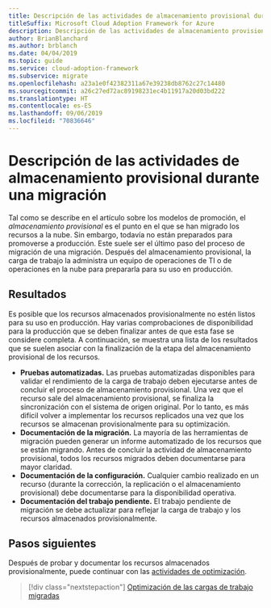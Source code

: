 ```yaml
---
title: Descripción de las actividades de almacenamiento provisional durante una migración
titleSuffix: Microsoft Cloud Adoption Framework for Azure
description: Descripción de las actividades de almacenamiento provisional durante una migración
author: BrianBlanchard
ms.author: brblanch
ms.date: 04/04/2019
ms.topic: guide
ms.service: cloud-adoption-framework
ms.subservice: migrate
ms.openlocfilehash: a23a1e0f42382311a67e39238db8762c27c14480
ms.sourcegitcommit: a26c27ed72ac89198231ec4b11917a20d03bd222
ms.translationtype: HT
ms.contentlocale: es-ES
ms.lasthandoff: 09/06/2019
ms.locfileid: "70836646"
---
```

# <a name="understand-staging-activities-during-a-migration"></a>Descripción de las actividades de almacenamiento provisional durante una migración

Tal como se describe en el artículo sobre los modelos de promoción, el *almacenamiento provisional* es el punto en el que se han migrado los recursos a la nube. Sin embargo, todavía no están preparados para promoverse a producción. Este suele ser el último paso del proceso de migración de una migración. Después del almacenamiento provisional, la carga de trabajo la administra un equipo de operaciones de TI o de operaciones en la nube para prepararla para su uso en producción.

## <a name="deliverables"></a>Resultados

Es posible que los recursos almacenados provisionalmente no estén listos para su uso en producción. Hay varias comprobaciones de disponibilidad para la producción que se deben finalizar antes de que esta fase se considere completa. A continuación, se muestra una lista de los resultados que se suelen asociar con la finalización de la etapa del almacenamiento provisional de los recursos.

- **Pruebas automatizadas.** Las pruebas automatizadas disponibles para validar el rendimiento de la carga de trabajo deben ejecutarse antes de concluir el proceso de almacenamiento provisional. Una vez que el recurso sale del almacenamiento provisional, se finaliza la sincronización con el sistema de origen original. Por lo tanto, es más difícil volver a implementar los recursos replicados una vez que los recursos se almacenan provisionalmente para su optimización.
- **Documentación de la migración.** La mayoría de las herramientas de migración pueden generar un informe automatizado de los recursos que se están migrando. Antes de concluir la actividad de almacenamiento provisional, todos los recursos migrados deben documentarse para mayor claridad.
- **Documentación de la configuración.** Cualquier cambio realizado en un recurso (durante la corrección, la replicación o el almacenamiento provisional) debe documentarse para la disponibilidad operativa.
- **Documentación del trabajo pendiente.** El trabajo pendiente de migración se debe actualizar para reflejar la carga de trabajo y los recursos almacenados provisionalmente.

## <a name="next-steps"></a>Pasos siguientes

Después de probar y documentar los recursos almacenados provisionalmente, puede continuar con las [actividades de optimización](../optimize/index.md).

> [!div class="nextstepaction"]
> [Optimización de las cargas de trabajo migradas](../optimize/index.md)
